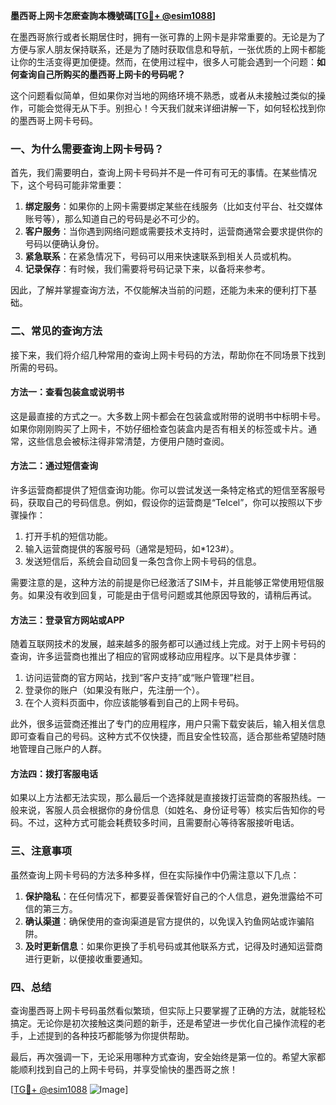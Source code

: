 **墨西哥上网卡怎麽查詢本機號碼[[TG💪+ @esim1088](https://t.me/s/esim1088)]**

在墨西哥旅行或者长期居住时，拥有一张可靠的上网卡是非常重要的。无论是为了方便与家人朋友保持联系，还是为了随时获取信息和导航，一张优质的上网卡都能让你的生活变得更加便捷。然而，在使用过程中，很多人可能会遇到一个问题：**如何查询自己所购买的墨西哥上网卡的号码呢？**

这个问题看似简单，但如果你对当地的网络环境不熟悉，或者从未接触过类似的操作，可能会觉得无从下手。别担心！今天我们就来详细讲解一下，如何轻松找到你的墨西哥上网卡号码。

### 一、为什么需要查询上网卡号码？

首先，我们需要明白，查询上网卡号码并不是一件可有可无的事情。在某些情况下，这个号码可能非常重要：

1. **绑定服务**：如果你的上网卡需要绑定某些在线服务（比如支付平台、社交媒体账号等），那么知道自己的号码是必不可少的。
2. **客户服务**：当你遇到网络问题或需要技术支持时，运营商通常会要求提供你的号码以便确认身份。
3. **紧急联系**：在紧急情况下，号码可以用来快速联系到相关人员或机构。
4. **记录保存**：有时候，我们需要将号码记录下来，以备将来参考。

因此，了解并掌握查询方法，不仅能解决当前的问题，还能为未来的便利打下基础。

### 二、常见的查询方法

接下来，我们将介绍几种常用的查询上网卡号码的方法，帮助你在不同场景下找到所需的号码。

#### 方法一：查看包装盒或说明书

这是最直接的方式之一。大多数上网卡都会在包装盒或附带的说明书中标明卡号。如果你刚刚购买了上网卡，不妨仔细检查包装盒内是否有相关的标签或卡片。通常，这些信息会被标注得非常清楚，方便用户随时查阅。

#### 方法二：通过短信查询

许多运营商都提供了短信查询功能。你可以尝试发送一条特定格式的短信至客服号码，获取自己的号码信息。例如，假设你的运营商是“Telcel”，你可以按照以下步骤操作：

1. 打开手机的短信功能。
2. 输入运营商提供的客服号码（通常是短码，如*123#）。
3. 发送短信后，系统会自动回复一条包含你上网卡号码的信息。

需要注意的是，这种方法的前提是你已经激活了SIM卡，并且能够正常使用短信服务。如果没有收到回复，可能是由于信号问题或其他原因导致的，请稍后再试。

#### 方法三：登录官方网站或APP

随着互联网技术的发展，越来越多的服务都可以通过线上完成。对于上网卡号码的查询，许多运营商也推出了相应的官网或移动应用程序。以下是具体步骤：

1. 访问运营商的官方网站，找到“客户支持”或“账户管理”栏目。
2. 登录你的账户（如果没有账户，先注册一个）。
3. 在个人资料页面中，你应该能够看到自己的上网卡号码。

此外，很多运营商还推出了专门的应用程序，用户只需下载安装后，输入相关信息即可查看自己的号码。这种方式不仅快捷，而且安全性较高，适合那些希望随时随地管理自己账户的人群。

#### 方法四：拨打客服电话

如果以上方法都无法实现，那么最后一个选择就是直接拨打运营商的客服热线。一般来说，客服人员会根据你的身份信息（如姓名、身份证号等）核实后告知你的号码。不过，这种方式可能会耗费较多时间，且需要耐心等待客服接听电话。

### 三、注意事项

虽然查询上网卡号码的方法多种多样，但在实际操作中仍需注意以下几点：

1. **保护隐私**：在任何情况下，都要妥善保管好自己的个人信息，避免泄露给不可信的第三方。
2. **确认渠道**：确保使用的查询渠道是官方提供的，以免误入钓鱼网站或诈骗陷阱。
3. **及时更新信息**：如果你更换了手机号码或其他联系方式，记得及时通知运营商进行更新，以便接收重要通知。

### 四、总结

查询墨西哥上网卡号码虽然看似繁琐，但实际上只要掌握了正确的方法，就能轻松搞定。无论你是初次接触这类问题的新手，还是希望进一步优化自己操作流程的老手，上述提到的各种技巧都能够为你提供帮助。

最后，再次强调一下，无论采用哪种方式查询，安全始终是第一位的。希望大家都能顺利找到自己的上网卡号码，并享受愉快的墨西哥之旅！

[[TG💪+ @esim1088](https://t.me/s/esim1088) ![Image](https://i.postimg.cc/4NQfJmqS/Snipaste-2025-05-13-00-14-12.png)]